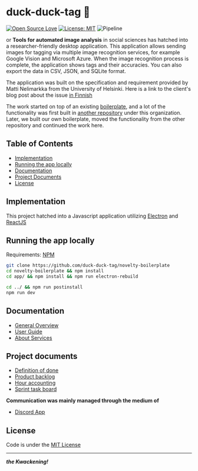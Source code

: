 # duck-duck-tag :baby_chick:
[![Open Source Love](https://badges.frapsoft.com/os/v1/open-source.svg?v=103)](https://github.com/ellerbrock/open-source-badges/)
[![License: MIT](https://img.shields.io/badge/License-MIT-yellow.svg)](https://opensource.org/licenses/MIT)
![Pipeline](https://github.com/duck-duck-tag/duck-duck-tag/workflows/Pipeline/badge.svg)



or **Tools for automated image analysis** in social sciences has hatched into a researcher-friendly desktop application. This application allows sending images for tagging via multiple image recognition services, for example Google Vision and Microsoft Azure. When the image recognition process is complete, the application shows tags and their accuracies. You can also export the data in CSV, JSON, and SQLite format. 

The application was built on the specification and requirement provided by Matti Nelimarkka from the University of Helsinki. Here is a link to the client's blog post about the issue [in Finnish](https://rajapinta.co/2020/02/24/onko-maailma-erilainen-riippuen-siita-kenen-tekoaly-sita-katselee/)

The work started on top of an existing [boilerplate](https://github.com/electron-react-boilerplate/electron-react-boilerplate), and a lot of the functionality was first built in [another repository](https://github.com/duck-duck-tag/duck-duck-tag) under this organization. Later, we built our own boilerplate, moved the functionality from the other repository and continued the work here.


## Table of Contents

- [Implementation](#implementation)
- [Running the app locally](#running-the-app-locally)
- [Documentation](#documentation)
- [Project Documents](#project-documents)
- [License](LICENSE.md)

## Implementation

This project hatched into a Javascript application utilizing [Electron](https://www.electronjs.org/) and [ReactJS](https://reactjs.org/)

## Running the app locally

Requirements: [NPM](https://www.npmjs.com)

```bash
git clone https://github.com/duck-duck-tag/novelty-boilerplate
cd novelty-boilerplate && npm install
cd app/ && npm install && npm run electron-rebuild

cd ../ && npm run postinstall
npm run dev
```

## Documentation

- [General Overview](documentation/general_overview.md)
- [User Guide](documentation/user_guide.md)
- [About Services](documentation/about_services.md)

## Project documents

- [Definition of done](https://github.com/duck-duck-tag/duck-duck-tag/blob/master/DefinitionOfDone.md)
- [Product backlog](https://docs.google.com/spreadsheets/d/1ypMfZBOHwcXqzx_ehelTg8syBYQba85UtAmK6r7JvH8/edit?usp=sharing)
- [Hour accounting](https://docs.google.com/spreadsheets/d/1ypMfZBOHwcXqzx_ehelTg8syBYQba85UtAmK6r7JvH8/edit#gid=1685552279)
- [Sprint task board](https://github.com/duck-duck-tag/duck-duck-tag/projects)

**Communication was mainly managed through the medium of**

- [Discord App](https://discord.com/)

## License

Code is under the [MIT License](https://github.com/ubikampus/ubilocation-server/blob/master/LICENSE)

---

**_the Kwackening!_**
